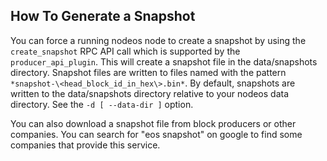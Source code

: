 ## How To Generate a Snapshot

You can force a running nodeos node to create a snapshot by using the `create_snapshot` RPC API call which is supported by the `producer_api_plugin`. This will create a snapshot file in the data/snapshots directory. Snapshot files are written to files named with the pattern `*snapshot-\<head_block_id_in_hex\>.bin*`. By default, snapshots are written to the data/snapshots directory relative to your nodeos data directory. See the `-d [ --data-dir ]` option.

You can also download a snapshot file from block producers or other companies. You can search for "eos snapshot" on google to find some companies that provide this service.
